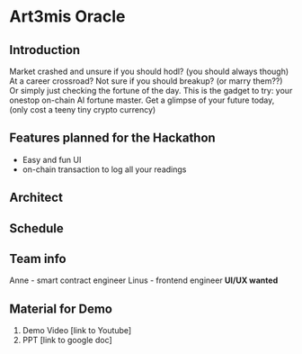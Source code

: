 # Art3mis Oracle
## Introduction
Market crashed and unsure if you should hodl? (you should always though) At a career crossroad? Not sure if you should breakup? (or marry them??) Or simply just checking the fortune of the day. This is the gadget to try: your onestop on-chain AI fortune master. Get a glimpse of your future today, (only cost a teeny tiny crypto currency)

## Features planned for the Hackathon
- Easy and fun UI 
- on-chain transaction to log all your readings

## Architect

## Schedule

## Team info
Anne - smart contract engineer
Linus - frontend engineer
**UI/UX wanted**

## Material for Demo
1. Demo Video [link to Youtube]
2. PPT [link to google doc]
